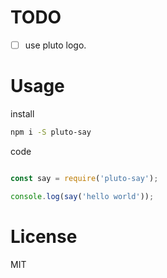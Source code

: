 # TODO

- [ ] use pluto logo.

# Usage

install

```bash
npm i -S pluto-say
```

code

```js

const say = require('pluto-say');

console.log(say('hello world'));

```

# License

MIT
